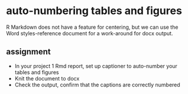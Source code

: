 
# auto-numbering tables and figures

R Markdown does not have a feature for centering, but we can use the
Word styles-reference document for a work-around for docx output.

## assignment

  - In your project 1 Rmd report, set up captioner to auto-number your
    tables and figures  
  - Knit the document to docx
  - Check the output, confirm that the captions are correctly numbered
